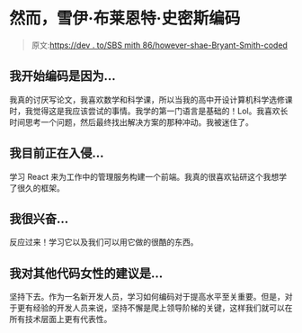 # 然而，雪伊·布莱恩特·史密斯编码

> 原文:[https://dev . to/SBS mith 86/however-shae-Bryant-Smith-coded](https://dev.to/sbsmith86/nevertheless-shae-bryant-smith-coded)

## [](#i-began-coding-because)我开始编码是因为...

我真的讨厌写论文，我喜欢数学和科学课，所以当我的高中开设计算机科学选修课时，我觉得这是我应该尝试的事情。我学的第一门语言是基础的！Lol。我喜欢长时间思考一个问题，然后最终找出解决方案的那种冲动。我被迷住了。

## [](#im-currently-hacking-on)我目前正在入侵...

学习 React 来为工作中的管理服务构建一个前端。我真的很喜欢钻研这个我想学了很久的框架。

## [](#im-excited-about)我很兴奋...

反应过来！学习它以及我们可以用它做的很酷的东西。

## [](#my-advice-for-other-women-who-code-is)我对其他代码女性的建议是...

坚持下去。作为一名新开发人员，学习如何编码对于提高水平至关重要。但是，对于更有经验的开发人员来说，坚持不懈是爬上领导阶梯的关键，这样我们就可以在所有技术层面上更有代表性。